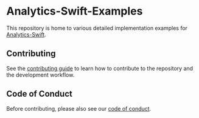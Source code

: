 # Analytics-Swift-Examples

This repository is home to various detailed implementation examples for [Analytics-Swift](https://github.com/segmentio/analytics-swift). 

## Contributing

See the [contributing guide](CONTRIBUTING.md) to learn how to contribute to the repository and the development workflow.

## Code of Conduct

Before contributing, please also see our [code of conduct](CODE_OF_CONDUCT.md).
